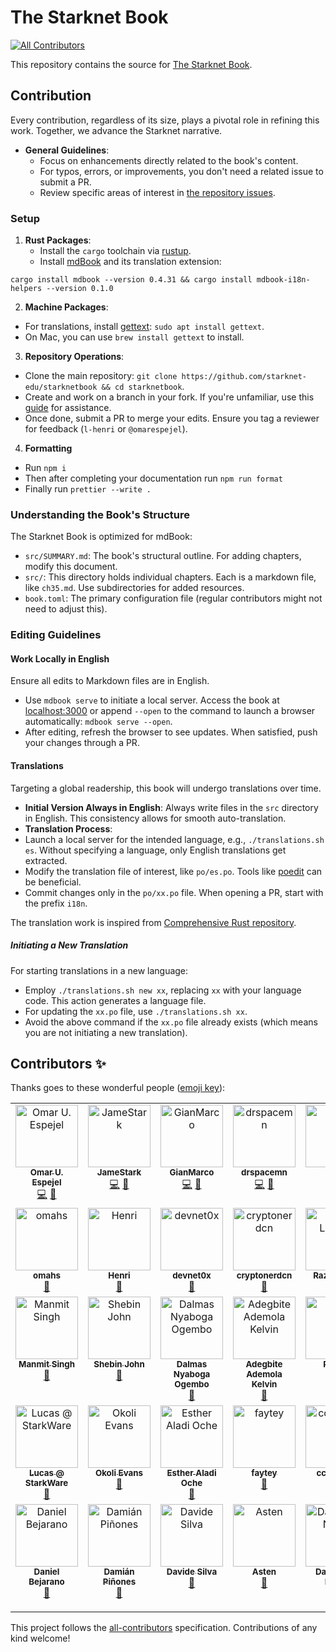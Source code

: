 # The Starknet Book

<!-- ALL-CONTRIBUTORS-BADGE:START - Do not remove or modify this section -->

[![All Contributors](https://img.shields.io/badge/all_contributors-34-orange.svg?style=flat-square)](#contributors-)

<!-- ALL-CONTRIBUTORS-BADGE:END -->

This repository contains the source for [The Starknet Book](book.starknet.io).

## Contribution

Every contribution, regardless of its size, plays a pivotal role in refining this work. Together, we advance the Starknet narrative.

- **General Guidelines**:
  - Focus on enhancements directly related to the book's content.
  - For typos, errors, or improvements, you don't need a related issue to submit a PR.
  - Review specific areas of interest in [the repository issues](https://github.com/starknet-edu/starknetbook/issues).

### Setup

1. **Rust Packages**:
   - Install the `cargo` toolchain via [rustup](https://rustup.rs/).
   - Install [mdBook](https://rust-lang.github.io/mdBook/guide/installation.html) and its translation extension:

```shell
cargo install mdbook --version 0.4.31 && cargo install mdbook-i18n-helpers --version 0.1.0
```

2. **Machine Packages**:

- For translations, install [gettext](https://www.gnu.org/software/gettext/): `sudo apt install gettext`.
- On Mac, you can use `brew install gettext` to install.

3. **Repository Operations**:

- Clone the main repository: `git clone https://github.com/starknet-edu/starknetbook && cd starknetbook`.
- Create and work on a branch in your fork. If you're unfamiliar, use this [guide](https://akrabat.com/the-beginners-guide-to-contributing-to-a-github-project/) for assistance.
- Once done, submit a PR to merge your edits. Ensure you tag a reviewer for feedback (`l-henri` or `@omarespejel`).

4. **Formatting**

- Run `npm i`
- Then after completing your documentation run `npm run format`
- Finally run `prettier --write .`

### Understanding the Book's Structure

The Starknet Book is optimized for mdBook:

- `src/SUMMARY.md`: The book's structural outline. For adding chapters, modify this document.
- `src/`: This directory holds individual chapters. Each is a markdown file, like `ch35.md`. Use subdirectories for added resources.
- `book.toml`: The primary configuration file (regular contributors might not need to adjust this).

### Editing Guidelines

#### Work Locally in English

Ensure all edits to Markdown files are in English.

- Use `mdbook serve` to initiate a local server. Access the book at [localhost:3000](http://localhost:3000) or append `--open` to the command to launch a browser automatically: `mdbook serve --open`.
- After editing, refresh the browser to see updates. When satisfied, push your changes through a PR.

#### Translations

Targeting a global readership, this book will undergo translations over time.

- **Initial Version Always in English**: Always write files in the `src` directory in English. This consistency allows for smooth auto-translation.
- **Translation Process**:
- Launch a local server for the intended language, e.g., `./translations.sh es`. Without specifying a language, only English translations get extracted.
- Modify the translation file of interest, like `po/es.po`. Tools like [poedit](https://poedit.net/) can be beneficial.
- Commit changes only in the `po/xx.po` file. When opening a PR, start with the prefix `i18n`.

The translation work is inspired from [Comprehensive Rust repository](https://github.com/google/comprehensive-rust/blob/main/TRANSLATIONS.md).

##### Initiating a New Translation

For starting translations in a new language:

- Employ `./translations.sh new xx`, replacing `xx` with your language code. This action generates a language file.
- For updating the `xx.po` file, use `./translations.sh xx`.
- Avoid the above command if the `xx.po` file already exists (which means you are not initiating a new translation).

## Contributors ✨

Thanks goes to these wonderful people ([emoji key](https://allcontributors.org/docs/en/emoji-key)):

<!-- ALL-CONTRIBUTORS-LIST:START - Do not remove or modify this section -->
<!-- prettier-ignore-start -->
<!-- markdownlint-disable -->
<table>
  <tbody>
    <tr>
      <td align="center" valign="top" width="14.28%"><a href="https://github.com/omarespejel"><img src="https://avatars.githubusercontent.com/u/4755430?v=4?s=100" width="100px;" alt="Omar U. Espejel"/><br /><sub><b>Omar U. Espejel</b></sub></a><br /><a href="https://github.com/The Starknet Community/The Starknet Book/commits?author=omarespejel" title="Code">💻</a> <a href="https://github.com/The Starknet Community/The Starknet Book/commits?author=omarespejel" title="Documentation">📖</a></td>
      <td align="center" valign="top" width="14.28%"><a href="https://github.com/JameStark"><img src="https://avatars.githubusercontent.com/u/113911244?v=4?s=100" width="100px;" alt="JameStark"/><br /><sub><b>JameStark</b></sub></a><br /><a href="https://github.com/The Starknet Community/The Starknet Book/commits?author=JameStark" title="Code">💻</a> <a href="https://github.com/The Starknet Community/The Starknet Book/commits?author=JameStark" title="Documentation">📖</a></td>
      <td align="center" valign="top" width="14.28%"><a href="https://github.com/gianalarcon"><img src="https://avatars.githubusercontent.com/u/22782504?v=4?s=100" width="100px;" alt="GianMarco"/><br /><sub><b>GianMarco</b></sub></a><br /><a href="https://github.com/The Starknet Community/The Starknet Book/commits?author=gianalarcon" title="Code">💻</a> <a href="https://github.com/The Starknet Community/The Starknet Book/commits?author=gianalarcon" title="Documentation">📖</a></td>
      <td align="center" valign="top" width="14.28%"><a href="https://github.com/drspacemn"><img src="https://avatars.githubusercontent.com/u/16685321?v=4?s=100" width="100px;" alt="drspacemn"/><br /><sub><b>drspacemn</b></sub></a><br /><a href="https://github.com/The Starknet Community/The Starknet Book/commits?author=drspacemn" title="Code">💻</a> <a href="https://github.com/The Starknet Community/The Starknet Book/commits?author=drspacemn" title="Documentation">📖</a></td>
      <td align="center" valign="top" width="14.28%"><a href="https://gyanlakshmi.net/"><img src="https://avatars.githubusercontent.com/u/27683905?v=4?s=100" width="100px;" alt="Gyan"/><br /><sub><b>Gyan</b></sub></a><br /><a href="https://github.com/The Starknet Community/The Starknet Book/commits?author=gyan0890" title="Documentation">📖</a></td>
      <td align="center" valign="top" width="14.28%"><a href="https://github.com/stoobie"><img src="https://avatars.githubusercontent.com/u/39279277?v=4?s=100" width="100px;" alt="Steve Goodman"/><br /><sub><b>Steve Goodman</b></sub></a><br /><a href="https://github.com/The Starknet Community/The Starknet Book/commits?author=stoobie" title="Documentation">📖</a></td>
      <td align="center" valign="top" width="14.28%"><a href="https://david-barreto.com/"><img src="https://avatars.githubusercontent.com/u/2279046?v=4?s=100" width="100px;" alt="David Barreto"/><br /><sub><b>David Barreto</b></sub></a><br /><a href="https://github.com/The Starknet Community/The Starknet Book/commits?author=barretodavid" title="Documentation">📖</a></td>
    </tr>
    <tr>
      <td align="center" valign="top" width="14.28%"><a href="https://github.com/omahs"><img src="https://avatars.githubusercontent.com/u/73983677?v=4?s=100" width="100px;" alt="omahs"/><br /><sub><b>omahs</b></sub></a><br /><a href="https://github.com/The Starknet Community/The Starknet Book/commits?author=omahs" title="Documentation">📖</a></td>
      <td align="center" valign="top" width="14.28%"><a href="https://github.com/l-henri"><img src="https://avatars.githubusercontent.com/u/22731646?v=4?s=100" width="100px;" alt="Henri"/><br /><sub><b>Henri</b></sub></a><br /><a href="https://github.com/The Starknet Community/The Starknet Book/commits?author=l-henri" title="Documentation">📖</a></td>
      <td align="center" valign="top" width="14.28%"><a href="https://github.com/devnet0x"><img src="https://avatars.githubusercontent.com/u/117481421?v=4?s=100" width="100px;" alt="devnet0x"/><br /><sub><b>devnet0x</b></sub></a><br /><a href="https://github.com/The Starknet Community/The Starknet Book/commits?author=devnet0x" title="Documentation">📖</a></td>
      <td align="center" valign="top" width="14.28%"><a href="https://github.com/cryptonerdcn"><img src="https://avatars.githubusercontent.com/u/97042744?v=4?s=100" width="100px;" alt="cryptonerdcn"/><br /><sub><b>cryptonerdcn</b></sub></a><br /><a href="https://github.com/The Starknet Community/The Starknet Book/commits?author=cryptonerdcn" title="Documentation">📖</a></td>
      <td align="center" valign="top" width="14.28%"><a href="https://github.com/LandauRaz"><img src="https://avatars.githubusercontent.com/u/125185051?v=4?s=100" width="100px;" alt="Raz Landau"/><br /><sub><b>Raz Landau</b></sub></a><br /><a href="https://github.com/The Starknet Community/The Starknet Book/commits?author=LandauRaz" title="Documentation">📖</a></td>
      <td align="center" valign="top" width="14.28%"><a href="https://github.com/Nadai2010"><img src="https://avatars.githubusercontent.com/u/112663528?v=4?s=100" width="100px;" alt="Nadai"/><br /><sub><b>Nadai</b></sub></a><br /><a href="https://github.com/The Starknet Community/The Starknet Book/commits?author=Nadai2010" title="Documentation">📖</a></td>
      <td align="center" valign="top" width="14.28%"><a href="https://github.com/CyndieKamau"><img src="https://avatars.githubusercontent.com/u/63792575?v=4?s=100" width="100px;" alt="Cyndie Kamau"/><br /><sub><b>Cyndie Kamau</b></sub></a><br /><a href="https://github.com/The Starknet Community/The Starknet Book/commits?author=CyndieKamau" title="Documentation">📖</a></td>
    </tr>
    <tr>
      <td align="center" valign="top" width="14.28%"><a href="https://www.linkedin.com/in/manmit-singh99/"><img src="https://avatars.githubusercontent.com/u/49245208?v=4?s=100" width="100px;" alt="Manmit Singh"/><br /><sub><b>Manmit Singh</b></sub></a><br /><a href="https://github.com/The Starknet Community/The Starknet Book/commits?author=SupremeSingh" title="Documentation">📖</a></td>
      <td align="center" valign="top" width="14.28%"><a href="https://github.com/remedcu"><img src="https://avatars.githubusercontent.com/u/30735581?v=4?s=100" width="100px;" alt="Shebin John"/><br /><sub><b>Shebin John</b></sub></a><br /><a href="https://github.com/The Starknet Community/The Starknet Book/commits?author=remedcu" title="Documentation">📖</a></td>
      <td align="center" valign="top" width="14.28%"><a href="https://livesoftwaredeveloper.com/"><img src="https://avatars.githubusercontent.com/u/49430208?v=4?s=100" width="100px;" alt="Dalmas Nyaboga Ogembo"/><br /><sub><b>Dalmas Nyaboga Ogembo</b></sub></a><br /><a href="https://github.com/The Starknet Community/The Starknet Book/commits?author=dalmasonto" title="Documentation">📖</a></td>
      <td align="center" valign="top" width="14.28%"><a href="https://github.com/codeWhizperer"><img src="https://avatars.githubusercontent.com/u/63842643?v=4?s=100" width="100px;" alt="Adegbite Ademola Kelvin"/><br /><sub><b>Adegbite Ademola Kelvin</b></sub></a><br /><a href="https://github.com/The Starknet Community/The Starknet Book/commits?author=codeWhizperer" title="Documentation">📖</a></td>
      <td align="center" valign="top" width="14.28%"><a href="https://github.com/robertkodra"><img src="https://avatars.githubusercontent.com/u/36516516?v=4?s=100" width="100px;" alt="Robert"/><br /><sub><b>Robert</b></sub></a><br /><a href="https://github.com/The Starknet Community/The Starknet Book/commits?author=robertkodra" title="Documentation">📖</a></td>
      <td align="center" valign="top" width="14.28%"><a href="https://github.com/lorcan-codes"><img src="https://avatars.githubusercontent.com/u/126797224?v=4?s=100" width="100px;" alt="lorcan-codes"/><br /><sub><b>lorcan-codes</b></sub></a><br /><a href="https://github.com/The Starknet Community/The Starknet Book/commits?author=lorcan-codes" title="Documentation">📖</a></td>
      <td align="center" valign="top" width="14.28%"><a href="https://www.linkedin.com/in/oboulant/"><img src="https://avatars.githubusercontent.com/u/12909374?v=4?s=100" width="100px;" alt="Olivier Boulant"/><br /><sub><b>Olivier Boulant</b></sub></a><br /><a href="https://github.com/The Starknet Community/The Starknet Book/commits?author=oboulant" title="Documentation">📖</a></td>
    </tr>
    <tr>
      <td align="center" valign="top" width="14.28%"><a href="https://github.com/LucasLvy"><img src="https://avatars.githubusercontent.com/u/70894690?v=4?s=100" width="100px;" alt="Lucas @ StarkWare"/><br /><sub><b>Lucas @ StarkWare</b></sub></a><br /><a href="https://github.com/The Starknet Community/The Starknet Book/commits?author=LucasLvy" title="Documentation">📖</a></td>
      <td align="center" valign="top" width="14.28%"><a href="https://github.com/OkoliEvans"><img src="https://avatars.githubusercontent.com/u/95226065?v=4?s=100" width="100px;" alt="Okoli Evans"/><br /><sub><b>Okoli Evans</b></sub></a><br /><a href="https://github.com/The Starknet Community/The Starknet Book/commits?author=OkoliEvans" title="Documentation">📖</a></td>
      <td align="center" valign="top" width="14.28%"><a href="https://github.com/estheroche"><img src="https://avatars.githubusercontent.com/u/125284347?v=4?s=100" width="100px;" alt="Esther Aladi Oche"/><br /><sub><b>Esther Aladi Oche</b></sub></a><br /><a href="https://github.com/The Starknet Community/The Starknet Book/commits?author=estheroche" title="Documentation">📖</a></td>
      <td align="center" valign="top" width="14.28%"><a href="https://github.com/faytey"><img src="https://avatars.githubusercontent.com/u/40033608?v=4?s=100" width="100px;" alt="faytey"/><br /><sub><b>faytey</b></sub></a><br /><a href="https://github.com/The Starknet Community/The Starknet Book/commits?author=faytey" title="Documentation">📖</a></td>
      <td align="center" valign="top" width="14.28%"><a href="https://github.com/ccolorado"><img src="https://avatars.githubusercontent.com/u/876976?v=4?s=100" width="100px;" alt="ccolorado"/><br /><sub><b>ccolorado</b></sub></a><br /><a href="https://github.com/The Starknet Community/The Starknet Book/commits?author=ccolorado" title="Documentation">📖</a></td>
      <td align="center" valign="top" width="14.28%"><a href="https://github.com/Akinbola247"><img src="https://avatars.githubusercontent.com/u/112096641?v=4?s=100" width="100px;" alt="Akinbola Kehinde"/><br /><sub><b>Akinbola Kehinde</b></sub></a><br /><a href="https://github.com/The Starknet Community/The Starknet Book/commits?author=Akinbola247" title="Documentation">📖</a></td>
      <td align="center" valign="top" width="14.28%"><a href="https://github.com/LvisWang"><img src="https://avatars.githubusercontent.com/u/85268534?v=4?s=100" width="100px;" alt="Louis Wang"/><br /><sub><b>Louis Wang</b></sub></a><br /><a href="https://github.com/The Starknet Community/The Starknet Book/commits?author=LvisWang" title="Documentation">📖</a></td>
    </tr>
    <tr>
      <td align="center" valign="top" width="14.28%"><a href="https://github.com/dbejarano820"><img src="https://avatars.githubusercontent.com/u/58019353?v=4?s=100" width="100px;" alt="Daniel Bejarano"/><br /><sub><b>Daniel Bejarano</b></sub></a><br /><a href="https://github.com/The Starknet Community/The Starknet Book/commits?author=dbejarano820" title="Documentation">📖</a></td>
      <td align="center" valign="top" width="14.28%"><a href="https://github.com/dpinones"><img src="https://avatars.githubusercontent.com/u/30808181?v=4?s=100" width="100px;" alt="Damián Piñones"/><br /><sub><b>Damián Piñones</b></sub></a><br /><a href="https://github.com/The Starknet Community/The Starknet Book/commits?author=dpinones" title="Documentation">📖</a></td>
      <td align="center" valign="top" width="14.28%"><a href="https://github.com/DavideSilva"><img src="https://avatars.githubusercontent.com/u/2940022?v=4?s=100" width="100px;" alt="Davide Silva"/><br /><sub><b>Davide Silva</b></sub></a><br /><a href="https://github.com/The Starknet Community/The Starknet Book/commits?author=DavideSilva" title="Documentation">📖</a></td>
      <td align="center" valign="top" width="14.28%"><a href="https://github.com/0xAsten"><img src="https://avatars.githubusercontent.com/u/114395459?v=4?s=100" width="100px;" alt="Asten"/><br /><sub><b>Asten</b></sub></a><br /><a href="https://github.com/The Starknet Community/The Starknet Book/commits?author=0xAsten" title="Documentation">📖</a></td>
      <td align="center" valign="top" width="14.28%"><a href="https://github.com/Darlington02"><img src="https://avatars.githubusercontent.com/u/75126961?v=4?s=100" width="100px;" alt="Darlington Nnam"/><br /><sub><b>Darlington Nnam</b></sub></a><br /><a href="https://github.com/The Starknet Community/The Starknet Book/commits?author=Darlington02" title="Documentation">📖</a></td>
      <td align="center" valign="top" width="14.28%"><a href="https://nonnyjoe.github.io/my-portfolio/"><img src="https://avatars.githubusercontent.com/u/104998136?v=4?s=100" width="100px;" alt="Idogwu Emmanuel Chinonso"/><br /><sub><b>Idogwu Emmanuel Chinonso</b></sub></a><br /><a href="https://github.com/The Starknet Community/The Starknet Book/commits?author=Nonnyjoe" title="Documentation">📖</a></td>
    </tr>
  </tbody>
</table>

<!-- markdownlint-restore -->
<!-- prettier-ignore-end -->

<!-- ALL-CONTRIBUTORS-LIST:END -->

This project follows the [all-contributors](https://github.com/all-contributors/all-contributors) specification. Contributions of any kind welcome!
